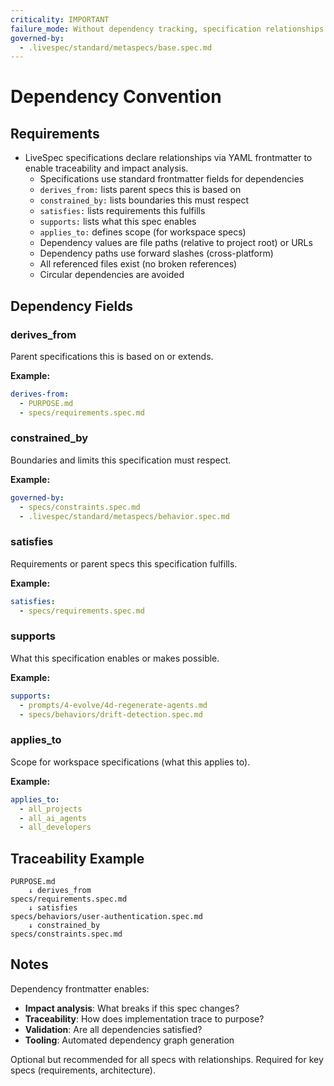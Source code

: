 ```yaml
---
criticality: IMPORTANT
failure_mode: Without dependency tracking, specification relationships become implicit and unverifiable
governed-by:
  - .livespec/standard/metaspecs/base.spec.md
---
```


# Dependency Convention

## Requirements
- LiveSpec specifications declare relationships via YAML frontmatter to enable traceability and impact analysis.
  - Specifications use standard frontmatter fields for dependencies
  - `derives_from:` lists parent specs this is based on
  - `constrained_by:` lists boundaries this must respect
  - `satisfies:` lists requirements this fulfills
  - `supports:` lists what this spec enables
  - `applies_to:` defines scope (for workspace specs)
  - Dependency values are file paths (relative to project root) or URLs
  - Dependency paths use forward slashes (cross-platform)
  - All referenced files exist (no broken references)
  - Circular dependencies are avoided

## Dependency Fields

### derives_from
Parent specifications this is based on or extends.

**Example:**
```yaml
derives-from:
  - PURPOSE.md
  - specs/requirements.spec.md
```

### constrained_by
Boundaries and limits this specification must respect.

**Example:**
```yaml
governed-by:
  - specs/constraints.spec.md
  - .livespec/standard/metaspecs/behavior.spec.md
```

### satisfies
Requirements or parent specs this specification fulfills.

**Example:**
```yaml
satisfies:
  - specs/requirements.spec.md
```

### supports
What this specification enables or makes possible.

**Example:**
```yaml
supports:
  - prompts/4-evolve/4d-regenerate-agents.md
  - specs/behaviors/drift-detection.spec.md
```

### applies_to
Scope for workspace specifications (what this applies to).

**Example:**
```yaml
applies_to:
  - all_projects
  - all_ai_agents
  - all_developers
```

## Traceability Example

```
PURPOSE.md
    ↓ derives_from
specs/requirements.spec.md
    ↓ satisfies
specs/behaviors/user-authentication.spec.md
    ↓ constrained_by
specs/constraints.spec.md
```

## Notes

Dependency frontmatter enables:
- **Impact analysis**: What breaks if this spec changes?
- **Traceability**: How does implementation trace to purpose?
- **Validation**: Are all dependencies satisfied?
- **Tooling**: Automated dependency graph generation

Optional but recommended for all specs with relationships. Required for key specs (requirements, architecture).
